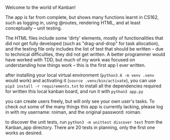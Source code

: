 Welcome to the world of Kanban!

The app is far from complete, but shows many functions learnt in CS162, such as logging in, using @routes, rendering HTML, and at least conceptually – unit testing.

The HTML files include some 'dirty' elements, mostly of functionalities that did not get fully developed (such as "drag-and-drop" for task allocation), and the testing file only includes the list of test that should be written – due to technical difficulties, they did not get written. A better programmer would have worked with TDD, but much of my work was focused on understanding how things work – this is the first app I ever written.

after installing your local virtual environment (`python3.6 -m venv .venv` would work) and activating it (`source .venv/bin/activate`), you can use `pip3 install -r requirements.txt` to install all the dependencies required for written this local kanban board, and run it with `python3 app.py`

you can create users freely, but will only see your own user's tasks. To check out some of the many things this app is currently lacking, please log in with my username: roiman, and the original password: roiman.


to discover the unit tests, run `python3 -m unittest discover test` from the Kanban_app directory. There are 20 tests in planning, only the first one works as desired.